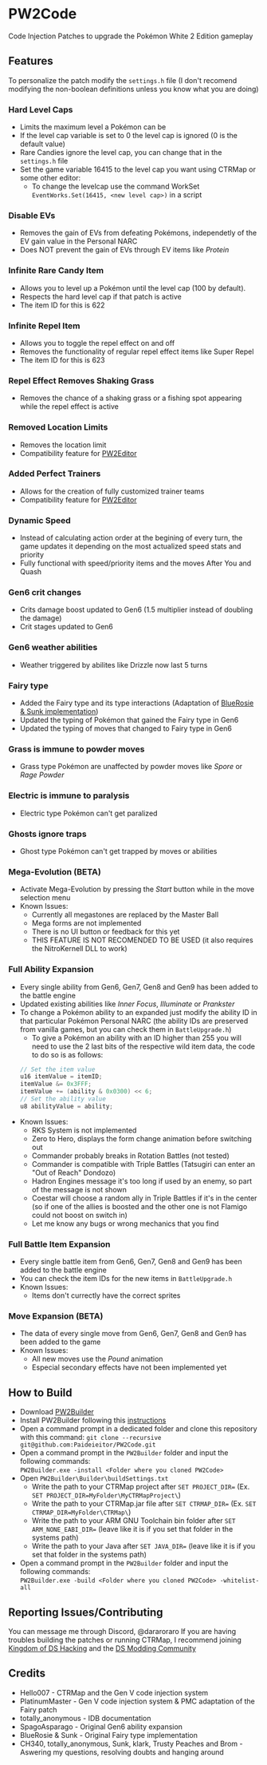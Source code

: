 # PW2Code
Code Injection Patches to upgrade the Pokémon White 2 Edition gameplay

## Features
To personalize the patch modify the ``settings.h`` file (I don't recomend modifying the non-boolean definitions unless you know what you are doing)
### Hard Level Caps
  - Limits the maximum level a Pokémon can be
  - If the level cap variable is set to 0 the level cap is ignored (0 is the default value)
  - Rare Candies ignore the level cap, you can change that in the ``settings.h`` file
  - Set the game variable 16415 to the level cap you want using CTRMap or some other editor:
    - To change the levelcap use the command WorkSet ``EventWorks.Set(16415, <new level cap>)`` in a script
### Disable EVs
  - Removes the gain of EVs from defeating Pokémons, independetly of the EV gain value in the Personal NARC
  - Does NOT prevent the gain of EVs through EV items like *Protein*
### Infinite Rare Candy Item
  - Allows you to level up a Pokémon until the level cap (100 by default).
  - Respects the hard level cap if that patch is active
  - The item ID for this is 622
### Infinite Repel Item
  - Allows you to toggle the repel effect on and off
  - Removes the functionality of regular repel effect items like Super Repel
  - The item ID for this is 623
### Repel Effect Removes Shaking Grass
  - Removes the chance of a shaking grass or a fishing spot appearing while the repel effect is active
### Removed Location Limits
  - Removes the location limit
  - Compatibility feature for [PW2Editor](https://github.com/Paideieitor/PW2Editor)
### Added Perfect Trainers
  - Allows for the creation of fully customized trainer teams
  - Compatibility feature for [PW2Editor](https://github.com/Paideieitor/PW2Editor)
### Dynamic Speed
  - Instead of calculating action order at the begining of every turn, the game updates it depending on the most actualized speed stats and priority
  - Fully functional with speed/priority items and the moves After You and Quash
### Gen6 crit changes
  - Crits damage boost updated to Gen6 (1.5 multiplier instead of doubling the damage)
  - Crit stages updated to Gen6
### Gen6 weather abilities
  - Weather triggered by abilites like Drizzle now last 5 turns
### Fairy type
  - Added the Fairy type and its type interactions (Adaptation of [BlueRosie & Sunk implementation](https://github.com/BluRosie/b2w2-fairy))
  - Updated the typing of Pokémon that gained the Fairy type in Gen6
  - Updated the typing of moves that changed to Fairy type in Gen6
### Grass is immune to powder moves
  - Grass type Pokémon are unaffected by powder moves like *Spore* or *Rage Powder*
### Electric is immune to paralysis
  - Electric type Pokémon can't get paralized
### Ghosts ignore traps
  - Ghost type Pokémon can't get trapped by moves or abilities
### Mega-Evolution (BETA)
  - Activate Mega-Evolution by pressing the *Start* button while in the move selection menu
  - Known Issues:
    - Currently all megastones are replaced by the Master Ball
    - Mega forms are not implemented
    - There is no UI button or feedback for this yet
	- THIS FEATURE IS NOT RECOMENDED TO BE USED (it also requires the NitroKernell DLL to work)
### Full Ability Expansion
  - Every single ability from Gen6, Gen7, Gen8 and Gen9 has been added to the battle engine
  - Updated existing abilities like *Inner Focus*, *Illuminate* or *Prankster*
  - To change a Pokémon ability to an expanded just modify the ability ID in that particular Pokémon Personal NARC (the ability IDs are preserved from vanilla games, but you can check them in ``BattleUpgrade.h``)
    - To give a Pokémon an ability with an ID higher than 255 you will need to use the 2 last bits of the respective wild item data, the code to do so is as follows:
    ```cpp
    // Set the item value
    u16 itemValue = itemID;
    itemValue &= 0x3FFF;
    itemValue += (ability & 0x0300) << 6;
    // Set the ability value
    u8 abilityValue = ability;
    ```
  - Known Issues:
    - RKS System is not implemented
    - Zero to Hero, displays the form change animation before switching out
    - Commander probably breaks in Rotation Battles (not tested)
    - Commander is compatible with Triple Battles (Tatsugiri can enter an "Out of Reach" Dondozo)
    - Hadron Engines message it's too long if used by an enemy, so part of the message is not shown
    - Coestar will choose a random ally in Triple Battles if it's in the center (so if one of the allies is boosted and the other one is not Flamigo could not boost on switch in)
    - Let me know any bugs or wrong mechanics that you find
### Full Battle Item Expansion
  - Every single battle item from Gen6, Gen7, Gen8 and Gen9 has been added to the battle engine
  - You can check the item IDs for the new items in ``BattleUpgrade.h``
  - Known Issues:
    - Items don't currectly have the correct sprites
### Move Expansion (BETA)
  - The data of every single move from Gen6, Gen7, Gen8 and Gen9 has been added to the game
  - Known Issues:
    - All new moves use the *Pound* animation
    - Especial secondary effects have not been implemented yet

## How to Build
  - Download [PW2Builder](https://github.com/Paideieitor/PW2Builder/releases)
  - Install PW2Builder following this [instructions](https://github.com/Paideieitor/PW2Builder)
  - Open a command prompt in a dedicated folder and clone this repository with this command:
    ``git clone --recursive git@github.com:Paideieitor/PW2Code.git``
  - Open a command prompt in the ``PW2Builder`` folder and input the following commands:  
    ``PW2Builder.exe -install <Folder where you cloned PW2Code>``
  - Open ``PW2Builder\Builder\buildSettings.txt``
    - Write the path to your CTRMap project after ``SET PROJECT_DIR=`` (Ex. ``SET PROJECT_DIR=MyFolder\MyCTRMapProject\``)
    - Write the path to your CTRMap.jar file after ``SET CTRMAP_DIR=`` (Ex. ``SET CTRMAP_DIR=MyFolder\CTRMap\``)
    - Write the path to your ARM GNU Toolchain bin folder after ``SET ARM_NONE_EABI_DIR=`` (leave like it is if you set that folder in the systems path)
    - Write the path to your Java after ``SET JAVA_DIR=`` (leave like it is if you set that folder in the systems path)
  - Open a command prompt in the ``PW2Builder`` folder and input the following commands:  
    ``PW2Builder.exe -build <Folder where you cloned PW2Code> -whitelist-all``  

## Reporting Issues/Contributing
You can message me through Discord, @dararoraro
If you are having troubles building the patches or running CTRMap, I recommend joining [Kingdom of DS Hacking](https://discord.gg/zAtqJDW2jC) and the [DS Modding Community](https://discord.gg/YBtdN3aXfv)

## Credits
* Hello007 - CTRMap and the Gen V code injection system
* PlatinumMaster - Gen V code injection system & PMC adaptation of the Fairy patch
* totally_anonymous - IDB documentation
* SpagoAsparago - Original Gen6 ability expansion
* BlueRosie & Sunk - Original Fairy type implementation
* CH340, totally_anonymous, Sunk, klark, Trusty Peaches and Brom - Aswering my questions, resolving doubts and hanging around

